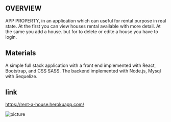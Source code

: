 
## OVERVIEW

APP PROPERTY, in an application which  can useful for rental purpose in real state. At the first you can view houses rental available with more detail. At the same you add a house. but for to delete or edite a house you have to login.


## Materials 
 A simple full stack application with a front end implemented with React, Bootstrap, and CSS SASS. The backend implemented with Node.js, Mysql with Sequelize. 

 ## link  

 https://rent-a-house.herokuapp.com/

 ![picture](./client/src/images/rent1/2020-03-13(1).png)



